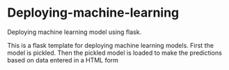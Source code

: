 # Deploying-machine-learning
Deploying machine learning model using flask.

This is a flask template for deploying machine learning models. 
First the model is pickled. Then the pickled model is loaded to make the predictions based on data entered in a HTML form
